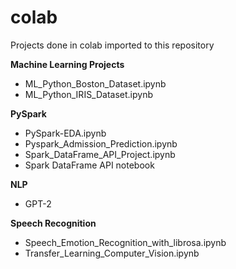 # colab
Projects done in colab imported to this repository

**Machine Learning Projects**
* ML_Python_Boston_Dataset.ipynb
* ML_Python_IRIS_Dataset.ipynb

**PySpark**
* PySpark-EDA.ipynb
* Pyspark_Admission_Prediction.ipynb
* Spark_DataFrame_API_Project.ipynb
* Spark DataFrame API notebook

**NLP**
* GPT-2

**Speech Recognition**
* Speech_Emotion_Recognition_with_librosa.ipynb
* Transfer_Learning_Computer_Vision.ipynb
